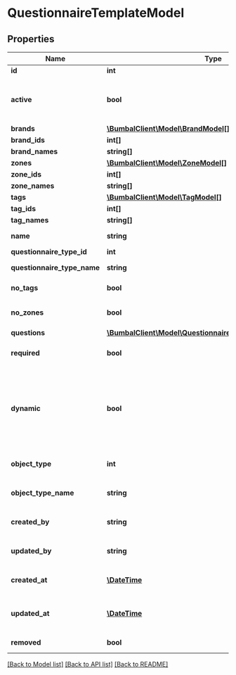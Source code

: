 # QuestionnaireTemplateModel

## Properties
Name | Type | Description | Notes
------------ | ------------- | ------------- | -------------
**id** | **int** | Unique Identifier | [optional] 
**active** | **bool** | if active&#x3D;0: QuestionnaireTemplate has been removed and is no longer visible in any bumbal interface | [optional] 
**brands** | [**\BumbalClient\Model\BrandModel[]**](BrandModel.md) |  | [optional] 
**brand_ids** | **int[]** | Brand ids | [optional] 
**brand_names** | **string[]** | Brand names | [optional] 
**zones** | [**\BumbalClient\Model\ZoneModel[]**](ZoneModel.md) |  | [optional] 
**zone_ids** | **int[]** | Zone ids | [optional] 
**zone_names** | **string[]** | Zone names | [optional] 
**tags** | [**\BumbalClient\Model\TagModel[]**](TagModel.md) |  | [optional] 
**tag_ids** | **int[]** | Tag ids | [optional] 
**tag_names** | **string[]** | Tag names | [optional] 
**name** | **string** | Name of the questionnaire template | [optional] 
**questionnaire_type_id** | **int** | Questionnaire type id | [optional] 
**questionnaire_type_name** | **string** | Name of the questionnaire type | [optional] 
**no_tags** | **bool** | if no_tags&#x3D;1: no tags are used for matching | [optional] 
**no_zones** | **bool** | if no_zones&#x3D;1: no zones are used for matching | [optional] 
**questions** | [**\BumbalClient\Model\QuestionnaireTemplateQuestionModel[]**](QuestionnaireTemplateQuestionModel.md) |  | [optional] 
**required** | **bool** | whetrher the questionnaoire is required to be filled in | [optional] 
**dynamic** | **bool** | whetrher the questionnaoire is dynamic (non-liniar flow for the questions, where the answer to one question could impact the choice of the follow-up question. | [optional] 
**object_type** | **int** | Object type ID for the bound object to this questionnaire | [optional] 
**object_type_name** | **string** | Object type name for the bound object to this questionnaire | [optional] 
**created_by** | **string** | ID of the user who created the questionnaire template | [optional] 
**updated_by** | **string** | ID of the user who last updated the questionnaire template | [optional] 
**created_at** | [**\DateTime**](\DateTime.md) | Date and time when the questionnaire template was created | [optional] 
**updated_at** | [**\DateTime**](\DateTime.md) | Date and time when the questionnaire template was last updated | [optional] 
**removed** | **bool** | Questionnaire template (&#x3D;true) | [optional] 

[[Back to Model list]](../README.md#documentation-for-models) [[Back to API list]](../README.md#documentation-for-api-endpoints) [[Back to README]](../README.md)


